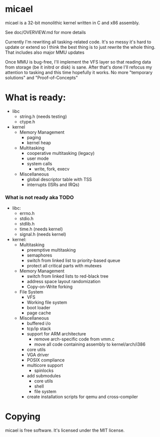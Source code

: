 # micael

micael is a 32-bit monolithic kernel written in C and x86 assembly.

See doc/OVERVIEW.md for more details

Currently I'm rewriting all tasking-related code. It's so messy it's hard to update or extend so I think the best thing is to just rewrite the whole thing. That includes also major MMU updates

Once MMU is bug-free, I'll implement the VFS layer so that reading data from storage (be it initrd or disk) is sane. After that's done I'll refocus my attention to tasking and this time hopefully it works. No more "temporary solutions" and "Proof-of-Concepts"

# What is ready:
* libc
  * string.h (needs testing)
  * ctype.h
* kernel
   * Memory Management
      * paging
      * kernel heap
   * Multitasking
      * cooperative multitasking (legacy)
      * user mode
	  * system calls
         * write, fork, execv
   * Miscellaneous
      * global descriptor table with TSS
      * interrupts (ISRs and IRQs)

### What is not ready aka TODO
* libc:
  * errno.h
  * stdio.h
  * stdlib.h
  * time.h   (needs kernel)
  * signal.h (needs kernel)
* kernel:
   * Multitasking
	  * preemptive multitasking
      * semaphores
      * switch from linked list to priority-based queue
      * protect all critical parts with mutexes
   * Memory Management
      * switch from linked lists to red-black tree
	  * address space layout randomization
      * Copy-on-Write forking
   * File System
	  * VFS
      * Working file system
      * boot loader
      * page cache
   * Miscellaneous
	  * buffered i/o
      * tcp/ip stack
      * support for ARM architecture
         * remove arch-specific code from vmm.c
         * move all code containing assembly to kernel/arch/i386
      * core utils
      * VGA driver
	  * POSIX compliance
      * multicore support
         * spinlocks
      * add submodules
         * core utils
         * shell
         * file system
      * create installation scripts for qemu and cross-compiler

# Copying
micael is free software. It's licensed under the MIT license.
